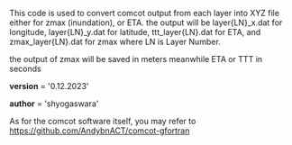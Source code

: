 
This code is used to convert comcot output from each layer into XYZ file either 
for zmax (inundation), or ETA. the output will be layer{LN}_x.dat for longitude,
layer{LN}_y.dat for latitude, ttt_layer{LN}.dat for ETA, and zmax_layer{LN}.dat
for zmax where LN is Layer Number.

the output of zmax will be saved in meters meanwhile ETA or TTT in seconds


__version__ = '0.12.2023'

__author__ = 'shyogaswara'

As for the comcot software itself, you may refer to 
https://github.com/AndybnACT/comcot-gfortran
